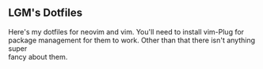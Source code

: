 ## LGM's Dotfiles

Here's my dotfiles for neovim and vim.  You'll need to install vim-Plug for  
package management for them to work. Other than that there isn't anything super  
fancy about them.
